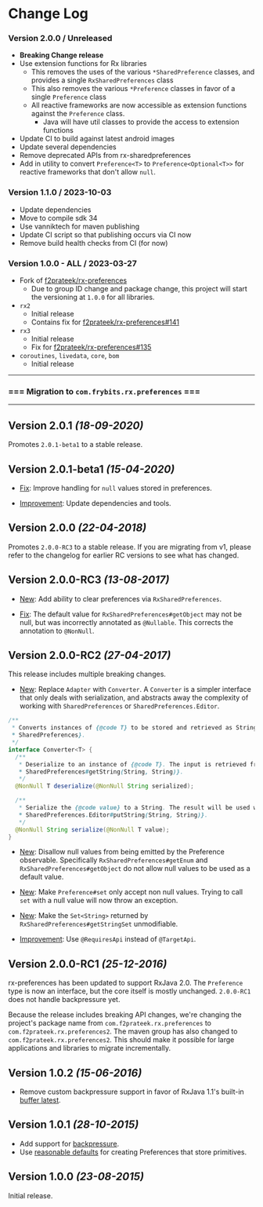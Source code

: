 # Change Log

### Version 2.0.0 / Unreleased
* **Breaking Change release**
* Use extension functions for Rx libraries
  * This removes the uses of the various `*SharedPreference` classes, and provides a single `RxSharedPreferences` class
  * This also removes the various `*Preference` classes in favor of a single `Preference` class
  * All reactive frameworks are now accessible as extension functions against the `Preference` class.
    * Java will have util classes to provide the access to extension functions
* Update CI to build against latest android images
* Update several dependencies
* Remove deprecated APIs from rx-sharedpreferences
* Add in utility to convert `Preference<T>` to `Preference<Optional<T>>` for reactive frameworks that don't allow `null`.

### Version 1.1.0 / 2023-10-03
* Update dependencies
* Move to compile sdk 34
* Use vanniktech for maven publishing
* Update CI script so that publishing occurs via CI now
* Remove build health checks from CI (for now)

### Version 1.0.0 - ALL / 2023-03-27
* Fork of [f2prateek/rx-preferences](https://github.com/f2prateek/rx-preferences)
  * Due to group ID change and package change, this project will start the versioning at `1.0.0` for all libraries.
* `rx2`
  * Initial release
  * Contains fix for [f2prateek/rx-preferences#141](https://github.com/f2prateek/rx-preferences/issues/141)
* `rx3`
  * Initial release
  * Fix for [f2prateek/rx-preferences#135](https://github.com/f2prateek/rx-preferences/issues/135)
* `coroutines`, `livedata`, `core`, `bom`
  * Initial release

---
### **=== Migration to `com.frybits.rx.preferences`** ===
---

Version 2.0.1 *(18-09-2020)*
--------------------------------

Promotes `2.0.1-beta1` to a stable release.


Version 2.0.1-beta1 *(15-04-2020)*
--------------------------------

* [Fix](https://github.com/f2prateek/rx-preferences/pull/132): Improve handling for `null` values stored in preferences.

* [Improvement](https://github.com/f2prateek/rx-preferences/pull/124): Update dependencies and tools.


Version 2.0.0 *(22-04-2018)*
----------------------------

Promotes `2.0.0-RC3` to a stable release. If you are migrating from v1, please refer to the changelog for earlier RC versions to see what has changed.

Version 2.0.0-RC3 *(13-08-2017)*
--------------------------------

* [New](https://github.com/f2prateek/rx-preferences/pull/92): Add ability to clear preferences via `RxSharedPreferences`.

* [Fix](https://github.com/f2prateek/rx-preferences/pull/98): The default value for `RxSharedPreferences#getObject` may not be null, but was incorrectly annotated as `@Nullable`. This corrects the annotation to `@NonNull`.


Version 2.0.0-RC2 *(27-04-2017)*
--------------------------------

This release includes multiple breaking changes.

* [New](https://github.com/f2prateek/rx-preferences/pull/75): Replace `Adapter` with `Converter`. A `Converter` is a simpler interface that only deals with serialization, and abstracts away the complexity of working with `SharedPreferences` or `SharedPreferences.Editor`.

```java
/**
 * Converts instances of {@code T} to be stored and retrieved as Strings in {@link
 * SharedPreferences}.
 */
interface Converter<T> {
  /**
   * Deserialize to an instance of {@code T}. The input is retrieved from {@link
   * SharedPreferences#getString(String, String)}.
   */
  @NonNull T deserialize(@NonNull String serialized);

  /**
   * Serialize the {@code value} to a String. The result will be used with {@link
   * SharedPreferences.Editor#putString(String, String)}.
   */
  @NonNull String serialize(@NonNull T value);
}
```

 * [New](https://github.com/f2prateek/rx-preferences/commit/0424808557c308108b0af7fcd046a7d047fde486): Disallow null values from being emitted by the Preference observable. Specifically `RxSharedPreferences#getEnum` and `RxSharedPreferences#getObject` do not allow null values to be used as a default value.

 * [New](https://github.com/f2prateek/rx-preferences/pull/85): Make `Preference#set` only accept non null values. Trying to call `set` with a null value will now throw an exception.

 * [New](https://github.com/f2prateek/rx-preferences/pull/65): Make the `Set<String>` returned by `RxSharedPreferences#getStringSet` unmodifiable.

 * [Improvement](https://github.com/f2prateek/rx-preferences/pull/68): Use `@RequiresApi` instead of `@TargetApi`.


Version 2.0.0-RC1 *(25-12-2016)*
--------------------------------

rx-preferences has been updated to support RxJava 2.0. The `Preference` type is now an interface, but the core itself is mostly unchanged. `2.0.0-RC1` does not handle backpressure yet.

Because the release includes breaking API changes, we're changing the project's package name from `com.f2prateek.rx.preferences` to `com.f2prateek.rx.preferences2`. The maven group has also changed to `com.f2prateek.rx.preferences2`. This should make it possible for large applications and libraries to migrate incrementally.

Version 1.0.2 *(15-06-2016)*
----------------------------

 * Remove custom backpressure support in favor of RxJava 1.1's built-in [buffer latest](https://github.com/f2prateek/rx-preferences/pull/39).


Version 1.0.1 *(28-10-2015)*
----------------------------

 * Add support for [backpressure](https://github.com/f2prateek/rx-preferences/pull/27).
 * Use [reasonable defaults](https://github.com/f2prateek/rx-preferences/pull/29) for creating Preferences that store primitives.


Version 1.0.0 *(23-08-2015)*
----------------------------

Initial release.
